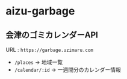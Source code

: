 # aizu-garbage

## 会津のゴミカレンダーAPI

URL : `https://garbage.uzimaru.com`
- `/places` -> 地域一覧
- `/calendar/:id` -> 一週間分のカレンダー情報
